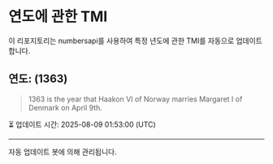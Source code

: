 
# 연도에 관한 TMI

이 리포지토리는 numbersapi를 사용하여 특정 년도에 관한 TMI를 자동으로 업데이트합니다.

## 연도: (1363)
> 1363 is the year that Haakon VI of Norway marries Margaret I of Denmark on April 9th.

⏳ 업데이트 시간: 2025-08-09 01:53:00 (UTC)

---
자동 업데이트 봇에 의해 관리됩니다.
